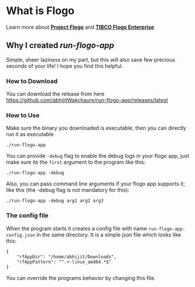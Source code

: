 # What is Flogo
Learn more about [**Project Flogo**](https://www.flogo.io/) and [**TIBCO Flogo Enterprise**](https://www.tibco.com/products/tibco-flogo)
## Why I created *run-flogo-app*
Simple, sheer laziness on my part, but this will also save few precious seconds of your life! I hope you find this helpful.

### How to Download
You can download the release from here https://github.com/abhijitWakchaure/run-flogo-app/releases/latest

### How to Use
Make sure the binary you downloaded is executable, then you can directly run it as executable
```
./run-flogo-app
```
You can provide `-debug` flag to enable the debug logs in your flogo app, just make sure its the `first` argument to the program like this:
```
./run-flogo-app -debug
```
Also, you can pass command line arguments if your flogo app supports it; like this (the -debug flag is not mandatory for this):
```
./run-flogo-app -debug arg1 arg2 arg3
```


### The config file
When the program starts it creates a config file with name `run-flogo-app-config.json` in the same directory. It is a simple json file which looks like this:
```
{
	"rfAppDir": "/home/abhijit/Downloads",
	"rfAppPattern": "^.+-linux_amd64.*$"
}
```
You can override the programs behavior by changing this file. 
